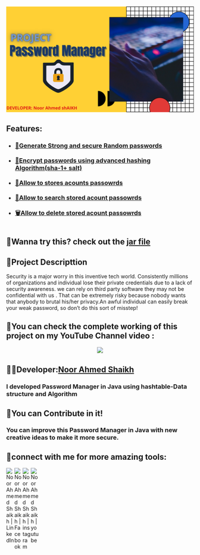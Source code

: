 
<p align="center">
<img src = "https://github.com/Noor-Ahmed-12/Password-Manager/blob/66ea73dfc6be412117807649769b3dfe0f214021/img/password%20Manager.png">
</p>

 ## Features:
 <ul>
 <h3><li><strong><a href="https://github.com/Noor-Ahmed-12/Password-Manager/blob/748da9e2cb65fe03e5cdfc27746ad70c84746414/src/PasswordGenerator.java">🔐Generate Strong and secure Random passwords</a></strong></li><br>
<li><strong><a href="https://github.com/Noor-Ahmed-12/Password-Manager/blob/3f2fda55adc038bd96a3891b320a4a072487e729/src/passwordEncryption.java">🔑Encrypt passwords using advanced hashing Algorithm(sha-1+ salt)</a></strong></li><br>
<li><strong><a href="https://github.com/Noor-Ahmed-12/Password-Manager/blob/3f2fda55adc038bd96a3891b320a4a072487e729/src/HashtablePassword.java">📲Allow to stores acounts passowrds</a></strong></li><br>
<li><strong><a href="https://github.com/Noor-Ahmed-12/Password-Manager/blob/3f2fda55adc038bd96a3891b320a4a072487e729/src/HashtablePassword.java">🔎Allow to search stored acount passowrds</a></strong></li><br>
<li><strong><a href="https://github.com/Noor-Ahmed-12/Password-Manager/blob/3f2fda55adc038bd96a3891b320a4a072487e729/src/HashtablePassword.java">🗑Allow to delete stored acount passowrds</a></strong></li><br></h3>
 </ul>


## :small_blue_diamond:Wanna try this?  check out the <a href="https://github.com/Noor-Ahmed-12/PasswordManager/blob/7b9f39e5f02feea53a4a1a9508f8d149d97304bc/Project%20Password%20Manager.jar">jar file</a>



 ## :page_facing_up:Project Descripttion
Security is a major worry in this inventive tech world. Consistently millions of organizations and individual lose their private credentials due to a lack of security awareness. we can rely on third party software they may not be confidential with us . That can be extremely risky because nobody wants that anybody to brutal his/her privacy.An awful individual can easily break your weak password, so don’t do this sort of misstep!


## :movie_camera:You can check the complete working of this project on my YouTube Channel video :
<p align="center">
<a href="https://www.youtube.com/watch?v=8LhfDjcXBnU" target="_blank"><img src = "https://img.icons8.com/nolan/2x/youtube-music.png"></a>
</p>


## 👨‍💻Developer:<a href="https://github.com/Noor-Ahmed-12">Noor Ahmed Shaikh</a>
### I developed Password Manager in Java using hashtable-Data structure and Algorithm


## 🤝You can Contribute in it!
### You can improve this Password Manager in Java with new creative ideas to make it more secure.


## :small_blue_diamond:connect with me for more amazing tools:
[<img align="left" alt="Noor Ahmed Shaikh | LinkedIn" width="22px" src="https://cdn.jsdelivr.net/npm/simple-icons@v3/icons/linkedin.svg" />][linkedin]
[<img align="left" alt="Noor Ahmed Shaikh | Facebook" width="22px" src="https://cdn.jsdelivr.net/npm/simple-icons@v3/icons/facebook.svg" />][facebook]
[<img align="left" alt="Noor Ahmed Shaikh | instagram" width="22px" src="https://cdn.jsdelivr.net/npm/simple-icons@v3/icons/instagram.svg" />][instagram]
[<img align="left" alt="Noor Ahmed Shaikh | youtube" width="22px" src="https://cdn.jsdelivr.net/npm/simple-icons@v3/icons/youtube.svg" />][youtube]<br>


[instagram]: https://www.instagram.com/noor_ahmed_shykh/
[facebook]: https://web.facebook.com/profile.php?id=100010125183183/
[linkedin]: https://www.linkedin.com/in/noor-ahmed-shaikh-2989691b4/
[youtube]: https://www.youtube.com/channel/UCjL6YmenQdWJ2zM-spMUb4w
